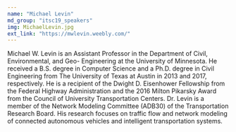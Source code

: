 ```yaml
---
name: "Michael Levin"
md_group: "itsc19_speakers"
img: MichaelLevin.jpg
ext_link: "https://mwlevin.weebly.com/"
---
```


Michael W. Levin is an Assistant Professor in the Department of Civil, Environmental, and Geo- Engineering at the University of Minnesota. He received a B.S. degree in Computer Science and a Ph.D. degree in Civil Engineering from The University of Texas at Austin in 2013 and 2017, respectively. He is a recipient of the Dwight D. Eisenhower Fellowship from the Federal Highway Administration and the 2016 Milton Pikarsky Award from the Council of University Transportation Centers. Dr. Levin is a member of the Network Modeling Committee (ADB30) of the Transportation Research Board. His research focuses on traffic flow and network modeling of connected autonomous vehicles and intelligent transportation systems.
